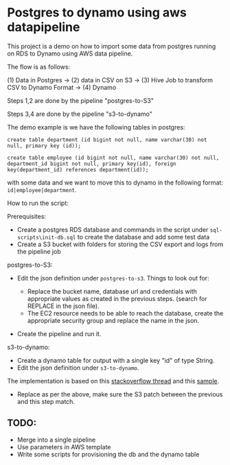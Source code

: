 # Postgres to dynamo using aws datapipeline

This project is a demo on how to import some data from postgres running on RDS to Dynamo using AWS data pipeline.

The flow is as follows:

(1) Data in Postgres -> (2) data in CSV on S3 -> (3) Hive Job to transform CSV to Dynamo Format -> (4) Dynamo

Steps 1,2 are done by the pipeline "postgres-to-S3"

Steps 3,4 are done by the pipeline "s3-to-dynamo"

The demo example is we have the following tables in postgres:

```
create table department (id bigint not null, name varchar(30) not null, primary key (id));

create table employee (id bigint not null, name varchar(30) not null, department_id bigint not null, primary key(id), foreign key(department_id) references department(id));
```

with some data and we want to move this to dynamo in the following format: `id|employee|department`.

How to run the script:

Prerequisites:

* Create a postgres RDS database and commands in the script under `sql-scripts\init-db.sql` to create the database and add some test data
* Create a S3 bucket with folders for storing the CSV export and logs from the pipeline job


postgres-to-S3:
* Edit the json definition under `postgres-to-s3`. Things to look out for:

    * Replace the bucket name, database url and credentials with appropriate values as created in the previous steps. (search for REPLACE in the json file).
    * The EC2 resource needs to be able to reach the database, create the appropriate security group and replace the name in the json.

* Create the pipeline and run it.

s3-to-dynamo:

* Create a dynamo table for output with a single key "id" of type String.
* Edit the json definition under `s3-to-dynamo`.

The implementation is based on this [stackoverflow thread](https://stackoverflow.com/questions/38712288/convert-csv-to-required-format-for-import-into-dynamodb-using-aws-datapipeline) and this [sample](https://github.com/aws-samples/data-pipeline-samples/tree/master/samples/DynamoDBImportCSV).

* Replace as per the above, make sure the S3 patch between the previous and this step match.

## TODO:

* Merge into a single pipeline
* Use parameters in AWS template
* Write some scripts for provisioning the db and the dynamo table
